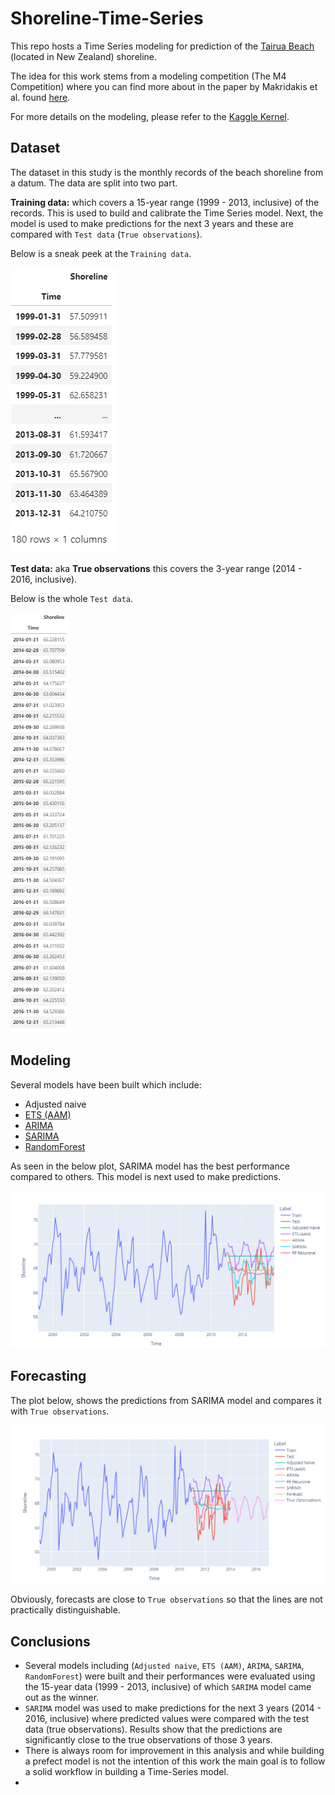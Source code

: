 # Shoreline-Time-Series

This repo hosts a Time Series modeling for prediction of the [Tairua Beach](https://www.findabeach.co.nz/beaches/tairua/about/) (located in New Zealand) shoreline.

The idea for this work stems from a modeling competition (The M4 Competition) where you can find more about in the paper by Makridakis et al. found [here](https://www.sciencedirect.com/science/article/pii/S0169207019301128#!).

For more details on the modeling, please refer to the [Kaggle Kernel](https://www.kaggle.com/arashshamseddini/forecasting-tairua-beach-shoreline).

## Dataset
The dataset in this study is the monthly records of the beach shoreline from a datum. The data are split into two part.

**Training data:** which covers a 15-year range (1999 - 2013, inclusive)  of the records. This is used to build and calibrate the Time Series model. Next, the model is used to make predictions for the next 3 years and these are compared with `Test data` (`True observations`).

Below is a sneak peek at the `Training data`.

![train-dataset](./Images/train-data.png)

**Test data:** aka **True observations** this covers the 3-year range (2014 - 2016, inclusive).

Below is the whole `Test data`.

![test-dataset](./Images/test-data.png)

## Modeling

Several models have been built which include:

- Adjusted naive
- [ETS (AAM)](https://www.statsmodels.org/dev/examples/notebooks/generated/ets.html) 
- [ARIMA](https://en.wikipedia.org/wiki/Autoregressive_integrated_moving_average)
- [SARIMA](https://machinelearningmastery.com/sarima-for-time-series-forecasting-in-python/)
- [RandomForest](https://en.wikipedia.org/wiki/Random_forest)

As seen in the below plot, SARIMA model has the best performance compared to others. This model is next used to make predictions.

![models](./Images/models.png)

## Forecasting

The plot below, shows the predictions from SARIMA model and compares it with `True observations`.

![forecasts](./Images/forecasts.png)

Obviously, forecasts are close to `True observations` so that the lines are not practically distinguishable.

## Conclusions
- Several models including (`Adjusted naive`, `ETS (AAM)`, `ARIMA`, `SARIMA`, `RandomForest`) were built and their performances were evaluated using the 15-year data (1999 - 2013, inclusive) of which `SARIMA` model came out as the winner. 
- `SARIMA` model was used to make predictions for the next 3 years (2014 - 2016, inclusive) where predicted values were compared with the test data (true observations). Results show that the predictions are significantly close to the true observations of those 3 years. 
- There is always room for improvement in this analysis and while building a prefect model is not the intention of this work the main goal is to follow a solid workflow in building a Time-Series model.
- 
